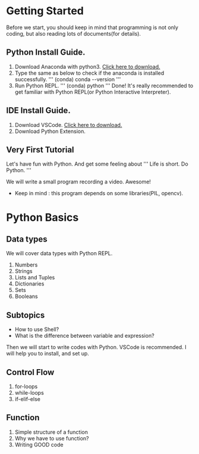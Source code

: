# Getting Started

Before we start, you should keep in mind that programming is not only coding, but also reading lots of documents(for details).

## Python Install Guide.

1. Download Anaconda with python3.
[Click here to download.](https://www.anaconda.com/distribution/)
2. Type the same as below to check if the anaconda is installed successfully.
'''
(conda) conda --version
'''
3. Run Python REPL.
'''
(conda) python
'''
Done! It's really recommended to get familiar with Python REPL(or Python Interactive Interpreter).

## IDE Install Guide.

1. Download VSCode.
[Click here to download.](https://code.visualstudio.com)
2. Download Python Extension.

## Very First Tutorial

Let's have fun with Python. And get some feeling about
'''
Life is short. Do Python.
'''

We will write a small program recording a video. Awesome!
* Keep in mind : this program depends on some libraries(PIL, opencv).


# Python Basics

## Data types

We will cover data types with Python REPL.

1. Numbers
2. Strings
3. Lists and Tuples
4. Dictionaries
5. Sets
6. Booleans

## Subtopics

* How to use Shell?
* What is the difference between variable and expression?


Then we will start to write codes with Python.
VSCode is recommended. I will help you to install, and set up.

## Control Flow
1. for-loops
2. while-loops
3. if-elif-else

## Function
1. Simple structure of a function
2. Why we have to use function?
3. Writing GOOD code
